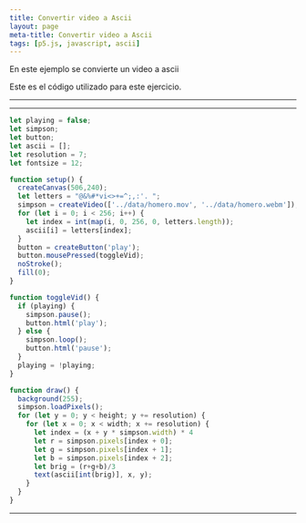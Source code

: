 ```yaml
---
title: Convertir video a Ascii
layout: page
meta-title: Convertir video a Ascii
tags: [p5.js, javascript, ascii]
---
```


<div id="sketch-holder"></div>

En este ejemplo se convierte un video a ascii

Este es el código utilizado para este ejercicio.

---

<script src="https://cdnjs.cloudflare.com/ajax/libs/p5.js/1.0.0/p5.js"></script>

<script>
let playing = false;
let simpson;
let button;
let ascii = [];
let resolution = 7;
let fontsize = 12;

function setup() {
  createCanvas(506, 240);
  let letters = "@&%#*vi<>+=^;,:'. ";
  simpson = createVideo(['../data/homero.mov', '../data/homero.webm']);
  for (let i = 0; i < 256; i++) {
    let index = int(map(i, 0, 256, 0, letters.length));
    ascii[i] = letters[index];
  }
  button = createButton('play');
  button.mousePressed(toggleVid);
  noStroke();
  fill(0);
}

function toggleVid() {
  if (playing) {
    simpson.pause();
    button.html('play');
  } else {
    simpson.loop();
    button.html('pause');
  }
  playing = !playing;
}

function draw() {
  background(255);
  simpson.loadPixels();
  for (let y = 0; y < height; y += resolution) {
    for (let x = 0; x < width; x += resolution) {
      let index = (x + y * simpson.width) * 4
      let r = simpson.pixels[index + 0];
      let g = simpson.pixels[index + 1];
      let b = simpson.pixels[index + 2];
      let brig = (r+g+b)/3
      text(ascii[int(brig)], x, y);
    }
  }
}
</script>

---

```javascript
let playing = false;
let simpson;
let button;
let ascii = [];
let resolution = 7;
let fontsize = 12;

function setup() {
  createCanvas(506,240);
  let letters = "@&%#*vi<>+=^;,:'. ";
  simpson = createVideo(['../data/homero.mov', '../data/homero.webm']);
  for (let i = 0; i < 256; i++) {
    let index = int(map(i, 0, 256, 0, letters.length));
    ascii[i] = letters[index];
  }
  button = createButton('play');
  button.mousePressed(toggleVid);
  noStroke();
  fill(0);
}

function toggleVid() {
  if (playing) {
    simpson.pause();
    button.html('play');
  } else {
    simpson.loop();
    button.html('pause');
  }
  playing = !playing;
}

function draw() {
  background(255);
  simpson.loadPixels();
  for (let y = 0; y < height; y += resolution) {
    for (let x = 0; x < width; x += resolution) {
      let index = (x + y * simpson.width) * 4
      let r = simpson.pixels[index + 0];
      let g = simpson.pixels[index + 1];
      let b = simpson.pixels[index + 2];
      let brig = (r+g+b)/3
      text(ascii[int(brig)], x, y);
    }
  }
}
```

---